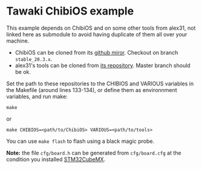 # Tawaki ChibiOS example

This example depends on ChibiOS and on some other tools from alex31, not linked here as submodule to avoid having duplicate of them all over your machine.

+ ChibiOS can be cloned from its [github miror](https://github.com/ChibiOS/ChibiOS.git). Checkout on branch `stable_20.3.x`.
+ alex31's tools can be cloned from [its repository](https://github.com/alex31/chibios_enac_various_common). Master branch should be ok.


Set the path to these repositories to the CHIBIOS and VARIOUS variables in the Makefile (around lines 133-134), or define them as environnment variables, and run make:

`make`

or

`make CHIBIOS=<path/to/ChibiOS> VARIOUS=<path/to/tools>`

You can use `make flash` to flash using a black magic probe.

**Note:** the file `cfg/board.h` can be generated from `cfg/board.cfg` at the condition you installed [STM32CubeMX](https://www.st.com/en/development-tools/stm32cubemx.html).

